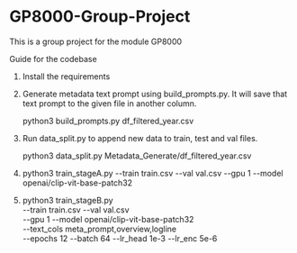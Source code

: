 # GP8000-Group-Project
This is a group project for the module GP8000


Guide for the codebase

1. Install the requirements
2. Generate metadata text prompt using build_prompts.py. It will save that text prompt to the given file in another column.

    python3 build_prompts.py df_filtered_year.csv

3. Run data_split.py to append new data to train, test and val files.

    python3 data_split.py Metadata_Generate/df_filtered_year.csv

4. python3 train_stageA.py --train train.csv --val val.csv --gpu 1 --model openai/clip-vit-base-patch32

5. python3 train_stageB.py \
  --train train.csv --val val.csv \
  --gpu 1 --model openai/clip-vit-base-patch32 \
  --text_cols meta_prompt,overview,logline \
  --epochs 12 --batch 64 --lr_head 1e-3 --lr_enc 5e-6